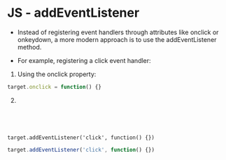 # JS -  addEventListener 

- Instead of registering event handlers through attributes like onclick or onkeydown, a more modern approach is to use the addEventListener method.

- For example, registering a click event handler:

1.  Using the onclick property:
```js
target.onclick = function() {}

```

2. <pre><code>
target.addEventListener('click', function() {})
</code></pre>


```js
target.addEventListener('click', function() {})
```
